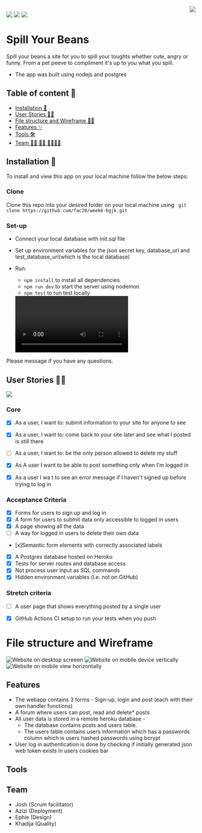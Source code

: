 <img src="https://user-images.githubusercontent.com/59174800/90857777-bfb54800-e37c-11ea-9171-a76beac21375.png" align="right" />

 ![](https://img.shields.io/badge/Heroku-Deployed-purple) ![](https://img.shields.io/badge/Tests_pass-4-green)  ![](https://img.shields.io/badge/Dependencies-upto_date-brightgreen)



# Spill Your Beans 
Spill your beans a site for you to spill your toughts whether cute, angry or funny. From a pet peeve to compliment it's up to you what you spill.  
- The app was built using nodejs and postgres


## Table of content :scroll:
- [Installation :electric_plug:](#Installation-:electric_plug:)
- [User Stories :postal_horn::standing_person:](#User-Stories-:postal_horn::standing_person:)
- [File structure and Wireframe :memo::pencil:](#File-structure-and-Wireframe)
- [Features :sparkles:](#Features)
- [Tools :hammer_and_wrench:](#Tools)
- [Team :superhero_woman: :superhero_woman: :superhero_man::superhero_man:](Team)

## Installation :electric_plug: 

To install and view this app on your local machine follow the below steps:
### Clone
Clone this repo into your desired folder on your local machine using ``` git clone https://github.com/fac20/week6-bgjk.git```
### Set-up
- Connect your local database with init.sql file  
- Set up environment variables for the json secret key, database_url and test_database_url(which is the local database)
- Run:
    - ``` npm install ``` to install all dependencies  
    - ``` npm run dev ``` to start the server using nodemon  
    - ``` npm test ``` to run test locally

  <video controls="true" allowfullscreen="true">
  <iframe src="./installation-guide.mp4" frameborder="0" allowfullscreen="true"> </iframe>
</figure>

  </video>
Please message if you have any questions. 


## User Stories :postal_horn::standing_person: 
![ ](https://media.giphy.com/media/l3nWqzkMR5diFKkkU/giphy.gif)


### Core 
- [x] As a user, I want to: submit information to your site for anyone to see
- [x] As a user, I want to: come back to your site later and see what I posted is still there
- [ ] As a user, I want to: be the only person allowed to delete my stuff
- [x] As A user I want to be able to post something only when I'm logged in
- [x] As a user I wa t to see an error message if I haven't signed up before trying to log in


### Acceptance Criteria 
- [x] Forms for users to sign up and log in
- [x] A form for users to submit data only accessible to logged in users
- [x] A page showing all the data
- [ ] A way for logged in users to delete their own data
- [x]Semantic form elements with correctly associated labels
- [x] A Postgres database hosted on Heroku
- [x] Tests for server routes and database access
- [x] Not process user input as SQL commands
- [x] Hidden environment variables (i.e. not on GitHub)

### Stretch criteria
- [ ] A user page that shows everything posted by a single user
- [x] GitHub Actions CI setup to run your tests when you push


# File structure and Wireframe 

![Website on desktop screeen](https://user-images.githubusercontent.com/59174800/90218905-d7c91c80-ddfc-11ea-9875-41f28094a162.png)
![Website on mobile device vertically](https://user-images.githubusercontent.com/59174800/90220273-cb928e80-ddff-11ea-8056-6986e45b32cf.png)
![Website on mobile view horizontally](https://user-images.githubusercontent.com/59174800/90220307-dd743180-ddff-11ea-85e4-c2a39d4fb43e.png)


## Features  
- The webapp contains 3 forms - Sign-up, login and post (each with their own handler functions)
- A forum where users can post, read and delete* posts
- All user data is stored in a remote heroku database - 
    - The database contains posts and users table.
    - The users table contains users information which has a passwords column which is users hashed passwords using bcrypt
- User log in authentication is done by checking if initially generated json web token exists in users cookies bar

## Tools



## Team
- Josh (Scrum facilitator)
- Azizi (Deployment)
- Ephie (Design)
- Khadija (Quality)

